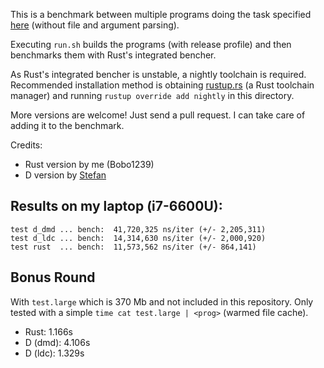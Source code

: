 This is a benchmark between multiple programs doing the task specified
[here](https://github.com/d-muc/clean-code-competition17/tree/master/task1) (without
file and argument parsing).

Executing `run.sh` builds the programs (with release profile) and then benchmarks them
with Rust's integrated bencher.

As Rust's integrated bencher is unstable, a nightly toolchain is required. Recommended
installation method is obtaining [rustup.rs](https://rustup.rs/) (a Rust toolchain manager) and
running `rustup override add nightly` in this directory.

More versions are welcome! Just send a pull request. I can take care of adding it to the benchmark.

Credits:
- Rust version by me (Bobo1239)
- D version by [Stefan](https://www.meetup.com/Munich-D-Programmers/members/184727568/)

## Results on my laptop (i7-6600U):

```
test d_dmd ... bench:  41,720,325 ns/iter (+/- 2,205,311)
test d_ldc ... bench:  14,314,630 ns/iter (+/- 2,000,920)
test rust  ... bench:  11,573,562 ns/iter (+/- 864,141)
```

## Bonus Round

With `test.large` which is 370 Mb and not included in this repository.
Only tested with a simple `time cat test.large | <prog>` (warmed file cache).

- Rust: 1.166s
- D (dmd): 4.106s
- D (ldc): 1.329s
